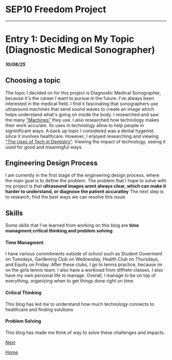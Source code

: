 # SEP10 Freedom Project

---

# Entry 1: Deciding on My Topic (Diagnostic Medical Sonographer)
##### 10/08/25


## Choosing a topic


The topic I decided on for this project is Diagnostic Medical Sonographer, because it's the career I want to pursue in the future. I've always been interested in the medical field. I find it fascinating that sonographers use ultrasound machines that send sound waves to create an image which helps understand what's going on inside the body. I researched and saw the many ["Machines"](https://www.gehealthcare.com/products/ultrasound?srsltid=AfmBOorY7icsRnYG6hmpzw4gCHkM3Lu8zQo8iYVKyGLZiV_x1MqAvmNK) they use. I also researched how technology makes their work accurate. Its uses in technology allow to help people in signinificant ways. A back up topic I considered was a dental hygenist, since it involves healthcare. However, I enjoyed researching and viewing ["The Uses of Tech in Dentistry"](https://www.rdhmag.com/patient-care/article/14287027/using-technology-as-a-basis-for-high-quality-dental-hygiene-care-part-1). Viewing the impact of technology, seeing it used for good and meaningful ways. 


## Engineering Design Process

I am currently in the first stage of the engineering design process, where the main goal is to define the problem. The problem that I hope to solve with my project is that **ultrasound images arent always clear, which can make it harder to understand, or diagnose the patient accuratley** The next step is to research, find the best ways we can resolve this issue. 


## Skills

Some skills that I've learned from working on this blog are **time managment**,**critical thinking**,**and problem solving**

#### Time Managment
I have various commitments outside of school such as Student Goverment on Tuesdays, Gardening Club on Wednesday, Health Club on Thursdays, and Equity on Friday. After these clubs, I go to tennis practice, because im on the girls tennis team. I also have a workload from diffretn classes. I also have my own personal life to manage. Overall, I manage to be on top of everything, organizing when to get things done right on time.

#### Critical Thinking
This blog has led me to understand how much technology connects to healthcare and finding solutions

#### Problem Solving
This blog has made me think of way to solve these challenges and impacts. 



[Next](entry02.md)

[Home](../README.md)
